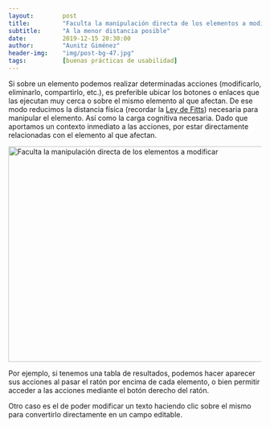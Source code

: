 ```yaml
---
layout:        post
title:         "Faculta la manipulación directa de los elementos a modificar"
subtitle:      "A la menor distancia posible"
date:          2019-12-15 20:30:00
author:        "Aunitz Giménez"
header-img:    "img/post-bg-47.jpg"
tags:          [buenas prácticas de usabilidad]
---
```


<p>Si sobre un elemento podemos realizar determinadas acciones (modificarlo, eliminarlo, compartirlo, etc.), es preferible ubicar los botones o enlaces que las ejecutan muy cerca o sobre el mismo elemento al que afectan. De ese modo reducimos la distancia física (recordar la <a href="{{ site.baseurl }}{% post_url 2018-01-21-ley-01-ley-de-fitts %}">Ley de Fitts</a>) necesaria para manipular el elemento. Así como la carga cognitiva necesaria. Dado que aportamos un contexto inmediato a las acciones, por estar directamente relacionadas con el elemento al que afectan.</p>

<p><img src="{{ site.baseurl }}/img/tip-16-faculta-manipulacion-directa.png" loading="lazy" alt="Faculta la manipulación directa de los elementos a modificar" width="722" height="428"></p>

<p>Por ejemplo, si tenemos una tabla de resultados, podemos hacer aparecer sus acciones al pasar el ratón por encima de cada elemento, o bien permitir acceder a las acciones mediante el botón derecho del ratón.</p>

<p>Otro caso es el de poder modificar un texto haciendo clic sobre el mismo para convertirlo directamente en un campo editable.</p>